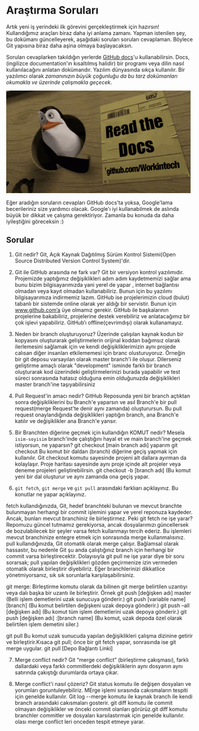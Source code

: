 # Araştırma Soruları

Artık yeni iş yerindeki ilk görevini gerçekleştirmek için hazırsın! Kullandığımız araçları biraz daha iyi anlama zamanı. Yapman istenilen şey, bu dokümanı güncelleyerek, aşağıdaki soruları soruları cevaplaman. Böylece Git yapısına biraz daha aşina olmaya başlayacaksın.

Soruları cevaplarken takıldığın yerlerde [GitHub docs](https://docs.github.com/en)'u kullanabilirsin. Docs, (ingilizce documentation'ın kısaltılmış halidir) bir programı veya dilin nasıl kullanılacağını anlatan dokümandır. Yazılım dünyasında sıkça kullanılır. Bir yazılımcı olarak _zamanınızın büyük çoğunluğu da bu tarz dokümanları okumakla ve üzerinde çalışmakla geçecek_.

![READ THE DOCS](https://github.com/Workintech/FSWeb-S1G1-Projesi-Web-Development-Projesi-icin-Git/blob/main/read-the-docs-wit.gif?raw=true)

Eğer aradığın soruların cevapları GitHub docs'ta yoksa, Google'lama becerileriniz size yardımcı olacak. Google'ı iyi kullanabilmek de aslında büyük bir dikkat ve çalışma gerektiriyor. Zamanla bu konuda da daha iyileştiğini göreceksin :)

## Sorular

1. Git nedir?
   Git, Açık Kaynak Dağıtılmış Sürüm Kontrol Sistemi(Open Source Distributed Version Control System)'dir.

2. Git ile GitHub arasında ne fark var?
   Git bir versiyon kontrol yazılımıdır. Projemizde yaptığımız değişiklikleri adım adım kaydetmemizi sağlar ama bunu bizim bilgisayarımızda yani yerel de yapar , internet bağlantısı olmadan veya kayıt olmadan kullanabiliriz. Bunun için bu yazılımı bilgisayarımıza indirmemiz lazım.
   GitHub ise projelerimizin cloud (bulut) tabanlı bir sistemde online olarak yer aldığı bir servistir. Bunun için www.github.com’a üye olmamız gerekir. GitHub ile başkalarının projelerine bakabiliriz, projelerine destek verebiliriz ve anlatacağımız bir çok işlevi yapabiliriz. GitHub’ı offline(çevrimdışı) olarak kullanamayız.

3. Neden bir branch oluşturuyoruz?
   Üzerinde çalışılan kaynak kodun bir kopyasını oluşturarak geliştirmelerin orijinal koddan bağımsız olarak ilerlemesini sağlamak için ve kendi değişikliklerimizin aynı projede calısan diğer insanları etkilememesi için branc olusturuyoruz. Örneğin bir git deposu varsayılan olarak master branch'i ile oluşur. Dilerseniz geliştirme amaçlı olarak "development" isminde farklı bir branch oluşturarak kod üzerindeki geliştirmelerinizi burada yapabilir ve test süreci sonrasında hatasız olduğuna emin olduğunuzda değişiklikleri master branch'ine taşıyabilirsiniz

4. Pull Request'in amacı nedir?
   GitHub Reposunda yeni bir branch açtıktan sonra değişikliklerini bu Branch'e yaparsın ve asıl Branch'e bir pull request(merge Request'te denir aynı zamanda) oluşturursun. Bu pull request onaylandığında değişiklikleri yaptığın branch, ana Branch'e katılır ve değişiklikler ana Branch'e yansır.

5. Bir Branchten diğerine geçmek için kullandığın KOMUT nedir? Mesela `isim-soyisim` branch'inde çalıştığını hayal et ve main branch'ine geçmek istiyorsun, ne yaparsın?
   git checkout [main branch adı] yaparım
   git checkout
   Bu komut bir daldan (branch) diğerine geçiş yapmak için kullanılır. Git checkout komutu sayesinde projeni alt dallara ayırman da kolaylaşır. Proje haritası sayesinde aynı proje içinde alt projeler veya deneme projeleri geliştirebilirsin.
   git checkout -b [branch adı] (Bu komut yeni bir dal oluşturur ve aynı zamanda ona geçiş yapar.

6. `git fetch`, `git merge` ve `git pull` arasındaki farklıarı açıklayınız. Bu konutlar ne yapar açıklayınız.

fetch kullandığınızda, Git, hedef branchteki bulunan ve mevcut branchte bulunmayan herhangi bir commit işlemini yapar ve yerel reponuza kaydeder. Ancak, bunları mevcut branchiniz ile birleştirmez. Peki git fetch ne işe yarar? Repomuzu güncel tutmamız gerekiyorsa, ancak dosyalarımızı güncellersek de bozulabilecek bir şeyler varsa fetch kullanmayı tercih ederiz. Bu işlemleri mevcut branchinize entegre etmek için sonrasında merge kullanmalısınız.
pull kullandığınızda, Git otomatik olarak merge çalışır. Bağlamsal olarak hassastır, bu nedenle Git şu anda çalıştığınız branch için herhangi bir commit varsa birleştirecektir. Dolayısıyla git pull ne işe yarar diye bir soru sorarsak; pull yapılan değişiklikleri gözden geçirmenize izin vermeden otomatik olarak birleştirir diyebiliriz. Eğer branchlerinizi dikkatlice yönetmiyorsanız, sık sık sorunlarla karşılaşabilirsiniz.

git merge: Birleştirme komutu olarak da bilinen git merge belirtilen uzantıyı veya dalı başka bir uzantı ile birleştirir.
Örnek
git push [değişken adı] master (Belli işlem demetlerini uzak sunucuya gönderir.)
git push [variable name] [branch] (Bu komut belirtilen değişkeni uzak depoya gönderir.)
git push –all [değişken adı] (Bu komut tüm işlem demetlerini uzak depoya gönderir.)
git push [değişken adı] :[branch name] (Bu komut, uzak depoda özel olarak belirtilen işlem demetini siler.)

git pull
Bu komut uzak sunucuda yapılan değişiklikleri çalışma dizinine getirir ve birleştirir.Kısaca git pull; önce bir git fetch yapar, sonrasında ise git merge uygular.
git pull [Depo Bağlantı Linki]

7. Merge conflict nedir?
   Git “merge conflict” (birleştirme çakışması), farklı dallardaki veya farklı commitlerdeki değişikliklerin aynı dosyanın aynı satırında çakıştığı durumlarda ortaya çıkar.

8. Merge conflict'i nasıl çözeriz?
   Git status komutu ile değişen dosyaları ve yorumları goruntuleyebiliriz. MErge işlemi sırasında cakısmaların tespiti için genelde kullanılır.
   Git log --merge komutu ile kaynak branch ile kendi branch arasındaki cakısmaları gosterir.
   git diff komutu ile commit olmayan değişiklikler ve önceki commit olanları görürüz.git diff komutu branchler commitler ve dosyaları karsılastırmak için genelde kullanılır. olası merge conflict leri onceden tespit etmeye yarar.
